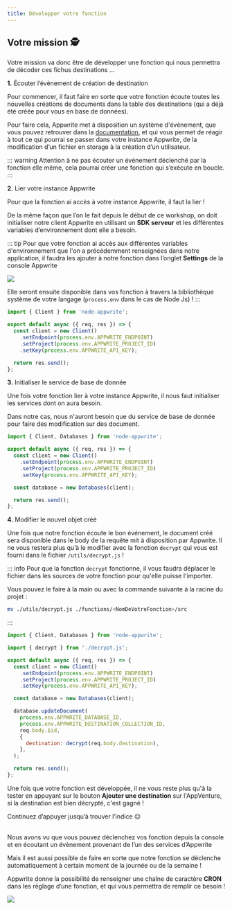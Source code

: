 ```yaml
---
title: Développer votre fonction
---
```


<Hero
    title="Développons notre fonction"
    image="/assets/workshop/functions/develop.jpg"
    description="Notre fonction existe, elle est la, mais pour l'instant on ne peux pas dire qu'elle est très utile. Je suis sur que l’on peut faire en sorte qu'elle nous aide à régler notre problème de destination, pour aller chercher un indice qui nous mènera au trésor !"
/>

## Votre mission 🕵️

Votre mission va donc être de développer une fonction qui nous permettra de décoder ces fichus destinations ...

**1.** Écouter l’événement de création de destination

Pour commencer, il faut faire en sorte que votre fonction écoute toutes les nouvelles créations de documents dans la table des destinations (qui a déjà été créée pour vous en base de données).

Pour faire cela, Appwrite met à disposition un système d'événement, que vous pouvez retrouver dans la [documentation](https://appwrite.io/docs/advanced/platform/events#authentication-events), et qui vous permet de réagir à tout ce qui pourrai se passer dans votre instance Appwrite, de la modification d’un fichier en storage à la création d’un utilisateur.

::: warning
Attention à ne pas écouter un événement déclenché par la fonction elle même, cela pourrai créer une fonction qui s’exécute en boucle.
:::

**2.** Lier votre instance Appwrite

Pour que la fonction ai accès à votre instance Appwrite, il faut la lier !

De la même façon que l’on le fait depuis le début de ce workshop, on doit initialiser notre client Appwrite en utilisant un **SDK serveur** et les différentes variables d’environnement dont elle a besoin.

::: tip
Pour que votre fonction ai accès aux différentes variables d'environnement que l'on a précédemment renseignées dans notre application, il faudra les ajouter à notre fonction dans l’onglet **Settings** de la console Appwrite

<Image src="/assets/workshop/functions/envVariable.png" imageAlt="Réglage des variable d’environnement dans la console Appwrite" withoutShadow />

Elle seront ensuite disponible dans vos fonction à travers la bibliothèque système de votre langage (`process.env` dans le cas de Node Js) !
:::

<Solution>

```js
import { Client } from 'node-appwrite';

export default async ({ req, res }) => {
  const client = new Client()
    .setEndpoint(process.env.APPWRITE_ENDPOINT)
    .setProject(process.env.APPWRITE_PROJECT_ID)
    .setKey(process.env.APPWRITE_API_KEY);

  return res.send();
};
```

</Solution>

**3.** Initialiser le service de base de donnée

Une fois votre fonction lier à votre instance Appwrite, il nous faut initialiser les services dont on aura besoin.

Dans notre cas, nous n'auront besoin que du service de base de donnée pour faire des modification sur des document.

<Solution>

```js
import { Client, Databases } from 'node-appwrite';

export default async ({ req, res }) => {
  const client = new Client()
    .setEndpoint(process.env.APPWRITE_ENDPOINT)
    .setProject(process.env.APPWRITE_PROJECT_ID)
    .setKey(process.env.APPWRITE_API_KEY);

  const database = new Databases(client);

  return res.send();
};
```

</Solution>

**4.** Modifier le nouvel objet créé

Une fois que notre fonction écoute le bon événement, le document créé sera disponible dans le body de la requête mit à disposition par Appwrite. Il ne vous restera plus qu’à le modifier avec la fonction `decrypt` qui vous est fourni dans le fichier `/utils/decrypt.js` !

::: info
Pour que la fonction `decrypt` fonctionne, il vous faudra déplacer le fichier dans les sources de votre fonction pour qu'elle puisse l'importer.

Vous pouvez le faire à la main ou avec la commande suivante à la racine du projet :

```bash
mv ./utils/decrypt.js ./functions/<NomDeVotreFonction>/src
```

:::

<Solution>

```js
import { Client, Databases } from 'node-appwrite';

import { decrypt } from './decrypt.js';

export default async ({ req, res }) => {
  const client = new Client()
    .setEndpoint(process.env.APPWRITE_ENDPOINT)
    .setProject(process.env.APPWRITE_PROJECT_ID)
    .setKey(process.env.APPWRITE_API_KEY);

  const database = new Databases(client);

  database.updateDocument(
    process.env.APPWRITE_DATABASE_ID,
    process.env.APPWRITE_DESTINATION_COLLECTION_ID,
    req.body.$id,
    {
      destination: decrypt(req.body.destination),
    },
  );

  return res.send();
};
```

</Solution>

Une fois que votre fonction est développée, il ne vous reste plus qu'à la tester en appuyant sur le bouton **Ajouter une destination** sur l'AppVenture, si la destination est bien décrypté, c'est gagné !

Continuez d’appuyer jusqu’à trouver l’indice 😉

<InfoBonus title="Déclencher ses fonctions à interval régulier">
<br />
Nous avons vu que vous pouvez déclenchez vos fonction depuis la console et en écoutant un évènement provenant de l’un des services d’Appwrite

Mais il est aussi possible de faire en sorte que notre fonction se déclenche automatiquement à certain moment de la journée ou de la semaine !

Appwrite donne la possibilité de renseigner une chaîne de caractère **CRON** dans les réglage d’une fonction, et qui vous permettra de remplir ce besoin !

<Image src="/assets/workshop/functions/cron.png" imageAlt="Réglage de l’execution des fonction par CRON" />
</InfoBonus>
